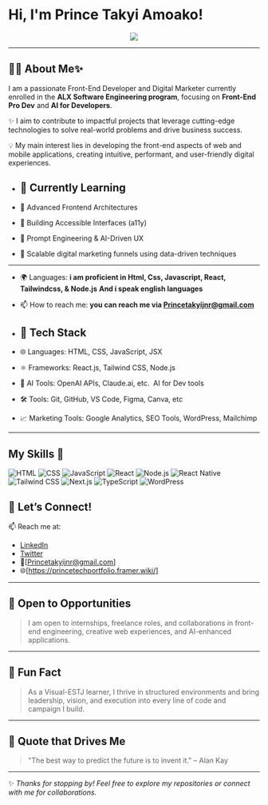 # Hi, I'm Prince Takyi Amoako!

<p align="center">
  <img src="https://readme-typing-svg.herokuapp.com?font=Fira+Code&size=25&pause=1000&center=true&vCenter=true&width=435&lines=Hi+there!+I'm+Prince+%F0%9F%91%8B;Front-end+Developer+%7C+Digital+Marketer;Building+impactful+web+%26+mobile+apps" />
</p>

---

## 👨‍💻 About Me✨

I am a passionate Front-End Developer and Digital Marketer currently enrolled in the **ALX Software Engineering program**, focusing on **Front-End Pro Dev** and **AI for Developers**.

✨ I aim to contribute to impactful projects that leverage cutting-edge technologies to solve real-world problems and drive business success.

💡 My main interest lies in developing the front-end aspects of web and mobile applications, creating intuitive, performant, and user-friendly digital experiences.

- ## 🧠 Currently Learning

- 🚀 Advanced Frontend Architectures
- 🧩 Building Accessible Interfaces (a11y)
- 🤖 Prompt Engineering & AI-Driven UX
- 🌱 Scalable digital marketing funnels using data-driven techniques

---

- 🌍 Languages: **i am proficient in Html, Css, Javascript, React, Tailwindcss, & Node.js**   **And i speak english languages**
- 📫 How to reach me: **you can reach me via Princetakyijnr@gmail.com**

- ## 🚀 Tech Stack

- 🌐 Languages: HTML, CSS, JavaScript, JSX
- ⚛️ Frameworks: React.js, Tailwind CSS, Node.js
- 🧠 AI Tools: OpenAI APIs, Claude.ai, etc.  AI for Dev tools
- 🛠️ Tools: Git, GitHub, VS Code, Figma, Canva, etc
- 📈 Marketing Tools: Google Analytics, SEO Tools, WordPress, Mailchimp

---

## My Skills 🧠

![HTML](https://img.shields.io/badge/-HTML-E34F26?style=flat-square&logo=html5&logoColor=white)
![CSS](https://img.shields.io/badge/-CSS-1572B6?style=flat-square&logo=css3&logoColor=white)
![JavaScript](https://img.shields.io/badge/-JavaScript-F7DF1E?style=flat-square&logo=javascript&logoColor=black)
![React](https://img.shields.io/badge/-React-61DAFB?style=flat-square&logo=react&logoColor=black)
![Node.js](https://img.shields.io/badge/-Node.js-339933?style=flat-square&logo=node.js&logoColor=white)
![React Native](https://img.shields.io/badge/-React_Native-61DAFB?style=flat-square&logo=react&logoColor=white)
![Tailwind CSS](https://img.shields.io/badge/-Tailwind_CSS-06B6D4?style=flat-square&logo=tailwind-css&logoColor=white)
![Next.js](https://img.shields.io/badge/-Next.js-000000?style=flat-square&logo=next.js&logoColor=white)
![TypeScript](https://img.shields.io/badge/-TypeScript-3178C6?style=flat-square&logo=typescript&logoColor=white)
![WordPress](https://img.shields.io/badge/-WordPress-21759B?style=flat-square&logo=wordpress&logoColor=white)


## 💬 Let’s Connect!

📫 Reach me at:

- [LinkedIn](https://www.linkedin.com/in/prince-takyi-amoako-33ba02256/)
- [Twitter](https://x.com/Princetakyijnr)
- 📧[Princetakyijnr@gmail.com]
- 🌐[https://princetechportfolio.framer.wiki/]

---

## 🤝 Open to Opportunities

> I am open to internships, freelance roles, and collaborations in front-end engineering, creative web experiences, and AI-enhanced applications.

---

## 🧩 Fun Fact

> As a Visual-ESTJ learner, I thrive in structured environments and bring leadership, vision, and execution into every line of code and campaign I build.

---

## 📌 Quote that Drives Me

> "The best way to predict the future is to invent it." – Alan Kay

---

✨ *Thanks for stopping by! Feel free to explore my repositories or connect with me for collaborations.*

